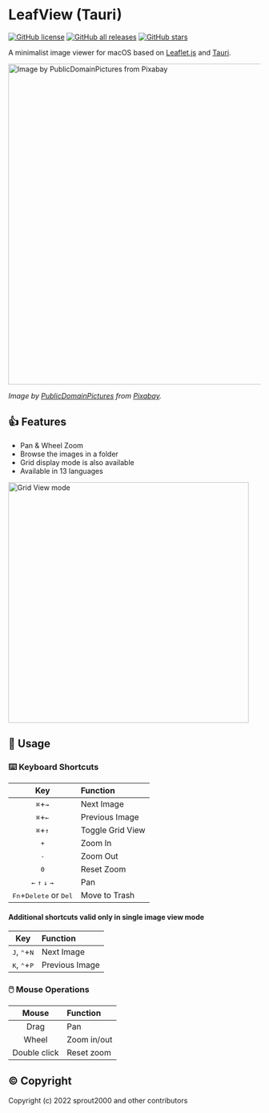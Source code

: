 # LeafView (Tauri)

[![GitHub license](https://img.shields.io/github/license/sprout2000/leafview-tauri)](https://github.com/sprout2000/leafview-tauri/blob/main/LICENSE.md)
[![GitHub all releases](https://img.shields.io/github/downloads/sprout2000/leafview-tauri/total)](https://github.com/sprout2000/leafview-tauri/releases)
[![GitHub stars](https://img.shields.io/github/stars/sprout2000/leafview-tauri)](https://github.com/sprout2000/leafview-tauri/stargazers)

A minimalist image viewer for macOS based on [Leaflet.js](https://leafletjs.com/) and [Tauri](https://tauri.studio/).

<img width="640" alt="Image by PublicDomainPictures from Pixabay" src="https://user-images.githubusercontent.com/52094761/200149724-627958fa-d4f0-4ad1-8e26-046bbc29a689.png">

_Image by <a href="https://pixabay.com/ja/users/publicdomainpictures-14/?utm_source=link-attribution&amp;utm_medium=referral&amp;utm_campaign=image&amp;utm_content=163480">PublicDomainPictures</a> from <a href="https://pixabay.com/ja//?utm_source=link-attribution&amp;utm_medium=referral&amp;utm_campaign=image&amp;utm_content=163480">Pixabay</a>._

## :thumbsup: Features

- Pan & Wheel Zoom
- Browse the images in a folder
- Grid display mode is also available
- Available in 13 languages

<img width="480" alt="Grid View mode" src="https://user-images.githubusercontent.com/52094761/198906109-6e477983-dc38-4858-9455-133016b99c65.png">

## :green_book: Usage

### :keyboard: Keyboard Shortcuts

|                         Key                         | Function         |
| :-------------------------------------------------: | :--------------- |
|              <kbd>⌘</kbd>+<kbd>→</kbd>              | Next Image       |
|              <kbd>⌘</kbd>+<kbd>←</kbd>              | Previous Image   |
|              <kbd>⌘</kbd>+<kbd>↑</kbd>              | Toggle Grid View |
|                    <kbd>+</kbd>                     | Zoom In          |
|                    <kbd>-</kbd>                     | Zoom Out         |
|                    <kbd>0</kbd>                     | Reset Zoom       |
| <kbd>←</kbd> <kbd>↑</kbd> <kbd>↓</kbd> <kbd>→</kbd> | Pan              |
|  <kbd>Fn</kbd>+<kbd>Delete</kbd> or <kbd>Del</kbd>  | Move to Trash    |

#### Additional shortcuts valid only in single image view mode

|                   Key                   | Function       |
| :-------------------------------------: | :------------- |
| <kbd>J</kbd>, <kbd>⌃</kbd>+<kbd>N</kbd> | Next Image     |
| <kbd>K</kbd>, <kbd>⌃</kbd>+<kbd>P</kbd> | Previous Image |

### :computer_mouse: Mouse Operations

|    Mouse     | Function    |
| :----------: | :---------- |
|     Drag     | Pan         |
|    Wheel     | Zoom in/out |
| Double click | Reset zoom  |

## :copyright: Copyright

Copyright (c) 2022 sprout2000 and other contributors
